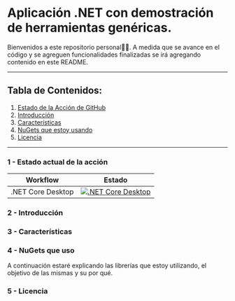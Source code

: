 # Aplicación .NET con demostración de herramientas genéricas.

Bienvenidos a este repositorio personal👋🏻.
A medida que se avance en el código y se agreguen funcionalidades finalizadas se irá agregando contenido en este README.

---

## Tabla de Contenidos:

1. [Estado de la Acción de GitHub](#estado-de-la-acción-de-github)
2. [Introducción](#introducción)
3. [Características](#características)
4. [NuGets que estoy usando](#nugets-que-uso)
5. [Licencia](#licencia)

---

### 1 - Estado actual de la acción

| Workflow         | Estado                                                                 |
|------------------|------------------------------------------------------------------------|
| .NET Core Desktop | [![.NET Core Desktop](https://github.com/ramiroagm/WinFormTester/actions/workflows/dotnet-desktop.yml/badge.svg?branch=master)](https://github.com/ramiroagm/WinFormTester/actions/workflows/dotnet-desktop.yml)

### 2 - Introducción

### 3 - Características

### 4 - NuGets que uso
A continuación estaré explicando las librerías que estoy utilizando, el objetivo de las mismas y su por qué.

### 5 - Licencia
